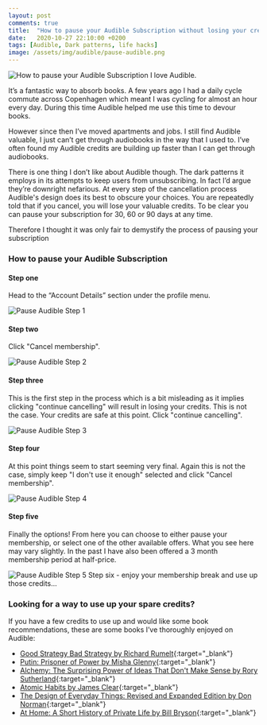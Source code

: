 ```yaml
---
layout: post
comments: true
title:  "How to pause your Audible Subscription without losing your credits"
date:   2020-10-27 22:10:00 +0200
tags: [Audible, Dark patterns, life hacks]
image: /assets/img/audible/pause-audible.png
---
```

![How to pause your Audible Subscription]({{site.baseurl}}/assets/img/audible/pause-audible.png)
I love Audible.

It’s a fantastic way to absorb books. A few years ago I had a daily cycle commute across Copenhagen which meant I was cycling for almost an hour every day. During this time Audible helped me use this time to devour books.

However since then I’ve moved apartments and jobs. I still find Audible valuable, I just can’t get through audiobooks in the way that I used to. I’ve often found my Audible credits are building up faster than I can get through audiobooks.

There is one thing I don’t like about Audible though. The dark patterns it employs in its attempts to keep users from unsubscribing. In fact I’d argue they’re downright nefarious. At every step of the cancellation process Audible's design does its best to obscure your choices. You are repeatedly told that if you cancel, you will lose your valuable credits. To be clear you can pause your subscription for 30, 60 or 90 days at any time.

Therefore I thought it was only fair to demystify the process of pausing your subscription

### How to pause your Audible Subscription 
#### Step one
Head to the “Account Details” section under the profile menu.

![Pause Audible Step 1]({{site.baseurl}}/assets/img/audible/pause-audible-step-1.png)
#### Step two
Click "Cancel membership".

![Pause Audible Step 2]({{site.baseurl}}/assets/img/audible/pause-audible-step-2.png)
#### Step three
This is the first step in the process which is a bit misleading as it implies clicking "continue cancelling" will result in losing your credits. This is not the case. Your credits are safe at this point. Click "continue cancelling".

![Pause Audible Step 3]({{site.baseurl}}/assets/img/audible/pause-audible-step-3.png)
#### Step four
At this point things seem to start seeming very final. Again this is not the case, simply keep "I don't use it enough" selected and click "Cancel membership".

![Pause Audible Step 4]({{site.baseurl}}/assets/img/audible/pause-audible-step-4.png)
#### Step five
Finally the options! From here you can choose to either pause your membership, or select one of the other available offers. What you see here may vary slightly. In the past I have also been offered a 3 month membership period at half-price.

![Pause Audible Step 5]({{site.baseurl}}/assets/img/audible/pause-audible-step-5-options.png)
Step six - enjoy your membership break and use up those credits...


### Looking for a way to use up your spare credits?
If you have a few credits to use up and would like some book recommendations, these are some books I’ve thoroughly enjoyed on Audible:
* [Good Strategy Bad Strategy by Richard Rumelt](https://www.audible.co.uk/pd/Good-Strategy-Bad-Strategy-Audiobook/0593162927?qid=1603833187&sr=1-1&ref=a_search_c3_lProduct_1_1&pf_rd_p=c6e316b8-14da-418d-8f91-b3cad83c5183&pf_rd_r=5JFASJKHDJ4P35XGD8SX){:target="_blank"}
* [Putin: Prisoner of Power by Misha Glenny](https://www.audible.co.uk/pd/Putin-Prisoner-of-Power-Audiobook/B07W4WVNXK?qid=1603830695&sr=1-1&ref=a_search_c3_lProduct_1_1&pf_rd_p=c6e316b8-14da-418d-8f91-b3cad83c5183&pf_rd_r=812CZ9E5J3AY3BKRPY6E){:target="_blank"}
* [Alchemy: The Surprising Power of Ideas That Don't Make Sense by Rory Sutherland](https://www.audible.co.uk/pd/Alchemy-Audiobook/1473566800?ref=a_library_t_c5_libItem_&pf_rd_p=da5752e8-6ae2-4c79-a3e2-1ab92e079358&pf_rd_r=5YHD41QDSE93NXM2QGB1){:target="_blank"}
* [Atomic Habits by James Clear](https://www.audible.co.uk/pd/Atomic-Habits-Audiobook/1473565421?ref=a_library_t_c5_libItem_&pf_rd_p=da5752e8-6ae2-4c79-a3e2-1ab92e079358&pf_rd_r=CN439FNY4S2Y7WEZA0BX){:target="_blank"}
* [The Design of Everyday Things: Revised and Expanded Edition by Don Norman](https://www.audible.co.uk/pd/The-Design-of-Everyday-Things-Audiobook/B07L5RH9LZ?ref=a_library_t_c5_libItem_&pf_rd_p=da5752e8-6ae2-4c79-a3e2-1ab92e079358&pf_rd_r=CN439FNY4S2Y7WEZA0BX){:target="_blank"}
* [At Home: A Short History of Private Life by Bill Bryson](https://www.audible.co.uk/pd/At-Home-A-Short-History-of-Private-Life-Audiobook/B004FTITV4?ref=a_library_t_c5_libItem_&pf_rd_p=da5752e8-6ae2-4c79-a3e2-1ab92e079358&pf_rd_r=CN439FNY4S2Y7WEZA0BX){:target="_blank"}
